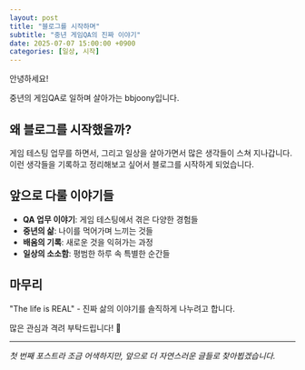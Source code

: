 ```yaml
---
layout: post
title: "블로그를 시작하며"
subtitle: "중년 게임QA의 진짜 이야기"
date: 2025-07-07 15:00:00 +0900
categories: [일상, 시작]
---
```


안녕하세요! 

중년의 게임QA로 일하며 살아가는 bbjoony입니다.

## 왜 블로그를 시작했을까?

게임 테스팅 업무를 하면서, 그리고 일상을 살아가면서 많은 생각들이 스쳐 지나갑니다. 
이런 생각들을 기록하고 정리해보고 싶어서 블로그를 시작하게 되었습니다.

## 앞으로 다룰 이야기들

- **QA 업무 이야기**: 게임 테스팅에서 겪은 다양한 경험들
- **중년의 삶**: 나이를 먹어가며 느끼는 것들
- **배움의 기록**: 새로운 것을 익혀가는 과정
- **일상의 소소함**: 평범한 하루 속 특별한 순간들

## 마무리

"The life is REAL" - 진짜 삶의 이야기를 솔직하게 나누려고 합니다.

많은 관심과 격려 부탁드립니다! 🙂

---

*첫 번째 포스트라 조금 어색하지만, 앞으로 더 자연스러운 글들로 찾아뵙겠습니다.*
